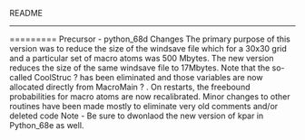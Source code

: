 README
***
=========
Precursor - python_68d
Changes
The primary purpose of this version was to reduce the size of the windsave file which for a 30x30 grid and a particular set of macro atoms was 500 Mbytes. The new version reduces the size of the same windsave file to 17Mbytes. Note that the so-called CoolStruc ? has been eliminated and those variables are now allocated directly from MacroMain ? . On restarts, the freebound probabilities for macro atoms are now recalibrated.
Minor changes to other routines have been made mostly to eliminate very old comments and/or deleted code
Note - Be sure to dwonlaod the new version of kpar in Python_68e as well.


